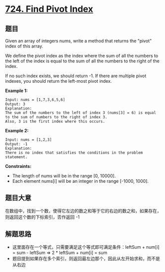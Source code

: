 # [724. Find Pivot Index](https://leetcode.com/problems/find-pivot-index/)


## 题目

Given an array of integers nums, write a method that returns the "pivot" index of this array.

We define the pivot index as the index where the sum of all the numbers to the left of the index is equal to the sum of all the numbers to the right of the index.

If no such index exists, we should return -1. If there are multiple pivot indexes, you should return the left-most pivot index.

 

**Example 1:**

    Input: nums = [1,7,3,6,5,6]
    Output: 3
    Explanation:
    The sum of the numbers to the left of index 3 (nums[3] = 6) is equal to the sum of numbers to the right of index 3.
    Also, 3 is the first index where this occurs.

**Example 2:**

    Input: nums = [1,2,3]
    Output: -1
    Explanation:
    There is no index that satisfies the conditions in the problem statement.

**Constraints:**

- The length of nums will be in the range [0, 10000].
- Each element nums[i] will be an integer in the range [-1000, 1000].



## 题目大意


在数组中，找到一个数，使得它左边的数之和等于它的右边的数之和，如果存在，则返回这个数的下标索引，否作返回 -1


## 解题思路

- 这里面存在一个等式，只需要满足这个等式即可满足条件：leftSum + num[i] = sum - leftSum => 2 * leftSum + num[i] = sum
- 题目提到如果存在多个索引，则返回最左边那个，因此从左开始求和，而不是从右边


